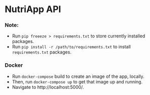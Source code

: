 # NutriApp API


### Note:
* Run `pip freeeze > requirements.txt` to store currently installed packages.
* Run `pip install -r /path/to/requirements.txt` to install `requirements.txt` packages.

### Docker

* Run `docker-compose` build to create an image of the app, locally. 
* Then, run `docker-compose up` to get that image up and running. 
* Navigate to http://localhost:5000/.